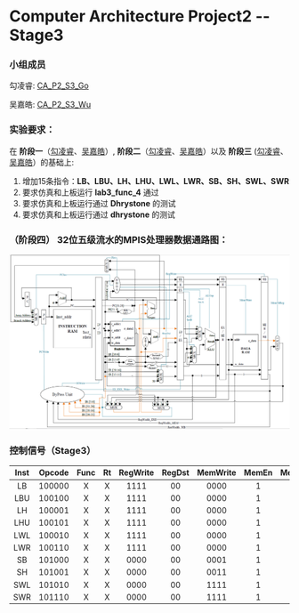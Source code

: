 # Computer Architecture Project2 -- Stage3

### 小组成员
勾凌睿: [CA_P2_S3_Go](https://github.com/Lingrui98/CA_P2_S4_Go)

吴嘉皓: [CA_P2_S3_Wu](https://github.com/framywhale/CA_P2_S4_Wu)

### 实验要求：
在 **阶段一**（[勾凌睿](https://github.com/Lingrui98/CA_P2_S1)、[吴嘉皓](https://github.com/framywhale/CA-Project02_Stage01)）,
  **阶段二**（[勾凌睿](https://github.com/Lingrui98/CA_P2_S2_Go)、[吴嘉皓](https://github.com/framywhale/CA_P2_S3_Wu)）以及
  **阶段三** ([勾凌睿](https://github.com/Lingrui98/CA_P2_S3_Go)、[吴嘉皓](https://github.com/framywhale/CA_P2_S3_Wu)）的基础上:

1. 增加15条指令：**LB、LBU、LH、LHU、LWL、LWR、SB、SH、SWL、SWR**
2. 要求仿真和上板运行 **lab3_func_4** 通过
3. 要求仿真和上板运行通过 **Dhrystone** 的测试
4. 要求仿真和上板运行通过 **dhrystone** 的测试

### （阶段四） 32位五级流水的MPIS处理器数据通路图：

![Datapath_version2.3](https://github.com/framywhale/CA_P2_S3_Wu/blob/master/Datapath_version2.3.PNG)

### 控制信号（Stage3）

|Inst | Opcode |Func |Rt |RegWrite|RegDst|MemWrite|MemEn|MemToReg|ALUSrcA|ALUSrcB|PCSrc|JSrc|ALUOp |MULT|DIV |MFHL|MTHL|
|:-:  | :-:    |:-:  |:-:|:-:     |:-:   |:-:     |:-:  |  :-:   |:-:    |:-:    |:-:  |:-: |:-:   |:-: |:-: |:-: |:-: |
| LB  | 100000 |  X  | X |  1111  |  00  |  0000  |  1  |   1    |  00   |   00  | 00  | 0  | 0010 | 00 | 00 | 00 | 00 |
| LBU | 100100 |  X  | X |  1111  |  00  |  0000  |  1  |   1    |  00   |   00  | 00  | 0  | 0010 | 00 | 00 | 00 | 00 |
| LH  | 100001 |  X  | X |  1111  |  00  |  0000  |  1  |   1    |  00   |   00  | 00  | 0  | 0010 | 00 | 00 | 00 | 00 |
| LHU | 100101 |  X  | X |  1111  |  00  |  0000  |  1  |   1    |  00   |   00  | 00  | 0  | 0010 | 00 | 00 | 00 | 00 |
| LWL | 100010 |  X  | X |  1111  |  00  |  0000  |  1  |   1    |  00   |   00  | 00  | 0  | 0010 | 00 | 00 | 00 | 00 |
| LWR | 100110 |  X  | X |  1111  |  00  |  0000  |  1  |   1    |  00   |   00  | 00  | 0  | 0010 | 00 | 00 | 00 | 00 |
| SB  | 101000 |  X  | X |  0000  |  00  |  0001  |  1  |   0    |  00   |   00  | 00  | 0  | 0010 | 00 | 00 | 00 | 00 |
| SH  | 101001 |  X  | X |  0000  |  00  |  0011  |  1  |   0    |  00   |   00  | 00  | 0  | 0010 | 00 | 00 | 00 | 00 |
| SWL | 101010 |  X  | X |  0000  |  00  |  1111  |  1  |   0    |  00   |   00  | 00  | 0  | 0010 | 00 | 00 | 00 | 00 |
| SWR | 101110 |  X  | X |  0000  |  00  |  1111  |  1  |   0    |  00   |   00  | 00  | 0  | 0010 | 00 | 00 | 00 | 00 |
